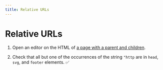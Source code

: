 ```yaml
---
title: Relative URLs
---
```


# Relative URLs

1.  Open an editor on the HTML of [a page with a parent and children].
    
1.  Check that all but one of the occurrences of the string `"http` are in 
    `head`, `svg`, and `footer` elements. ✅

[a page with a parent and children]: ../grandparent/ac/
